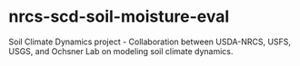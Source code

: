# nrcs-scd-soil-moisture-eval
Soil Climate Dynamics project - Collaboration between USDA-NRCS, USFS, USGS, and Ochsner Lab on modeling soil climate dynamics.
